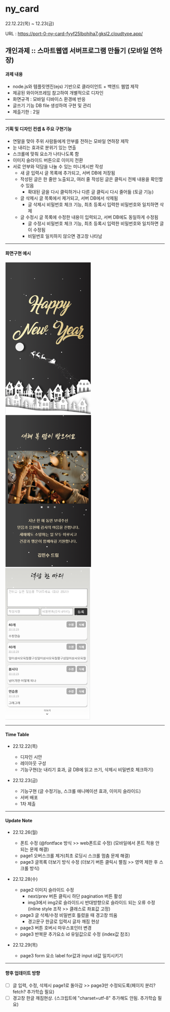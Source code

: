 # ny_card

22.12.22(목) ~ 12.23(금)

URL : https://port-0-ny-card-fyyf25lbohiha7.gksl2.cloudtype.app/

## 개인과제 :: 스마트웹앱 서버프로그램 만들기 (모바일 연하장)

#### 과제 내용
- node.js와 템플릿엔진(ejs) 기반으로 클라이언트 + 백엔드 웹앱 제작
- 제공된 와이어프레임 참고하여 개별적으로 디자인
- 화면규격 : 모바일 디바이스 환경에 반응
- 글쓰기 기능 DB file 생성하여 구현 및 관리
- 제출기한 : 2일
---
#### 기획 및 디자인 컨셉 & 주요 구현기능
- 연말을 맞아 주위 사람들에게 안부를 전하는 모바일 연하장 제작
- 눈 내리는 효과로 분위기 있는 연출
- 스크롤에 맞춰 요소가 나타나도록 함
- 이미지 슬라이드 버튼으로 이미지 전환
- 서로 안부와 덕담을 나눌 수 있는 미니게시판 작성 
    - 새 글 입력시 글 목록에 추가되고, 서버 DB에 저장됨
    - 작성된 글은 한 줄만 노출되고, 여러 줄 작성된 글은 클릭시 전체 내용을 확인할 수 있음
        - 확대된 글을 다시 클릭하거나 다른 글 클릭시 다시 줄어듦 (토글 기능)
    - 글 삭제시 글 목록에서 제거되고, 서버 DB에서 삭제됨
        - 글 삭제시 비밀번호 체크 기능, 최초 등록시 입력한 비밀번호와 일치하면 삭제
    - 글 수정시 글 목록에 수정한 내용이 입력되고, 서버 DB에도 동일하게 수정됨
        - 글 수정시 비밀번호 체크 기능, 최초 등록시 입력한 비밀번호와 일치하면 글이 수정됨
        - 비밀번호 일치하지 않으면 경고창 나타남

---
#### 화면구현 예시

<img src="https://github.com/chunjaeilu/ny_card/blob/master/public/images/%EC%BA%A1%EC%B3%90%EC%9D%B4%EB%AF%B8%EC%A7%80/page1.png?raw=true" height="480"> <img src="https://github.com/chunjaeilu/ny_card/blob/master/public/images/%EC%BA%A1%EC%B3%90%EC%9D%B4%EB%AF%B8%EC%A7%80/page2.png?raw=true" height="480"> <img src="https://github.com/chunjaeilu/ny_card/blob/master/public/images/%EC%BA%A1%EC%B3%90%EC%9D%B4%EB%AF%B8%EC%A7%80/page3.png?raw=true" height="480">

---

#### Time Table

- 22.12.22(목)
  - 디자인 시안
  - 레이아웃 구성
  - 기능구현(눈 내리기 효과, 글 DB에 읽고 쓰기, 삭제시 비밀번호 체크하기)
  
- 22.12.23(금)
  - 기능구현 (글 수정기능, 스크롤 애니메이션 효과, 이미지 슬라이드)
  - 서버 배포
  - 1차 제출
---

#### Update Note

- 22.12.26(월)  
  - 폰트 수정 (@fontface 방식 >> web폰트로 수정) (모바일에서 폰트 적용 안 되는 문제 해결)
  - page1 오버스크롤 제거(최초 로딩시 스크롤 멈춤 문제 해결)
  - page3 글목록 더보기 방식 수정 (더보기 버튼 클릭시 펼침 >> 영역 제한 후 스크롤 방식)

- 22.12.28(수)  
  - page2 이미지 슬라이드 수정
    - next/prev 버튼 클릭시 하단 pagination 버튼 활성
    - img3에서 img2로 슬라이드시 반대방향으로 슬라이드 되는 오류 수정 (inline style 조작 >> 클래스로 좌표값 고정)
  - page3 글 삭제/수정 비밀번호 틀렸을 때 경고창 띄움
    - 경고문구 한글로 입력시 글자 깨짐 현상
  - page3 버튼 호버시 마우스포인터 변경
  - page3 반복문 추가요소 id 유일값으로 수정 (index값 참조)
     
- 22.12.29(목)  
  - page3 form 요소 label for값과 input id값 일치시키기
  
---
#### 향후 업데이트 방향
- [ ] 글 입력, 수정, 삭제시 page1로 돌아감 >> page3만 수정되도록(페이지 분리? fetch? 추가학습 필요)
- [ ] 경고창 한글 깨짐현상. (스크립트에 "charset=utf-8" 추가해도 안됨. 추가학습 필요)
